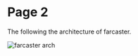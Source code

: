 # Page 2

The following the architecture of farcaster.

![farcaster arch](https://blog.dteam.top/posts/2024-03/imgs/farcaster-architecture.png)
